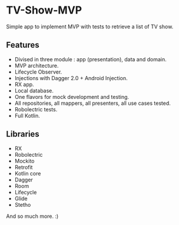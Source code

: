 # TV-Show-MVP
Simple app to implement MVP with tests to retrieve a list of TV show.

## Features
- Divised in three module : app (presentation), data and domain.
- MVP architecture.
- Lifecycle Observer.
- Injections with Dagger 2.0 + Android Injection.
- RX app.
- Local database.
- One flavors for mock development and testing.
- All repositories, all mappers, all presenters, all use cases tested.
- Robolectric tests.
- Full Kotlin.

## Libraries
- RX
- Robolectric
- Mockito
- Retrofit
- Kotlin core
- Dagger
- Room
- Lifecycle
- Glide
- Stetho

And so much more. :)
